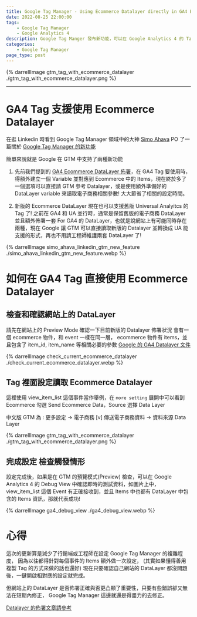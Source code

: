 ```yaml
---
title: Google Tag Manager - Using Ecommerce Datalayer directly in GA4 Event tag
date: 2022-08-25 22:00:00
tags: 
	- Google Tag Manager
	- Google Analytics 4
description: Google Tag Manger 發布新功能，可以在 Google Analytics 4 的 Tag 中直接使用 Ecommerce 的 DataLayer，再也不用重新設定一個額外的 DataLayer Variable For Items
categories: 
	- Google Tag Manager
page_type: post
---
```


{% darrellImage gtm_tag_with_ecommerce_datalayer ./gtm_tag_with_ecommerce_datalayer.png %}

---

# GA4 Tag 支援使用 Ecommerce Datalayer

在逛 Linkedin 時看到 Google Tag Manager 領域中的大神 [Simo Ahava](https://www.linkedin.com/in/simoahava/) PO 了一篇關於 [Google Tag Manager 的新功能](https://www.linkedin.com/posts/simoahava_two-potentially-very-very-helpful-additions-activity-6968136889128136704-Y13t)

簡單來說就是 Google 在 GTM 中支持了兩種新功能
1. 先前我們提到的 [GA4 Ecommerce DataLayer 佈署](https://darrelltw.com/ga4-ecommerce-recommend-events-datalayer/?from=gtm-ga4-new-feature-use-ecommerce-datalayer)，在 GA4 Tag 要使用時，得額外建立一個 Variable 並對應到 Ecommerce 中的 Items，現在終於多了一個選項可以直接請 GTM 參考 Datalayer，或是使用額外準備好的 DataLayer variable 來讀取電子商務相關參數! 大大節省了相關的設定時間。

2. 新版的 Ecommerce DataLayer 現在也可以支援舊版 Universal Analyitcs 的 Tag 了! 之前在 GA4 和 UA 並行時，通常是保留舊版的電子商務 DataLayer 並且額外佈署一套 For GA4 的 DataLayer，也就是說網站上有可能同時存在兩種，現在 Google 讓 GTM 可以直接讀取新版的 Datalayer 並轉換成 UA 能支援的形式，再也不用請工程師維護兩套 DataLayer 了!

{% darrellImage simo_ahava_linkedin_gtm_new_feature ./simo_ahava_linkedin_gtm_new_feature.webp %}

# 如何在 GA4 Tag 直接使用 Ecommerce Datalayer

## 檢查和確認網站上的 DataLayer
請先在網站上的 Preview Mode 確認一下目前新版的 Datalayer 佈署狀況
會有一個 ecommerce 物件，和 event 一樣在同一層，
ecommerce 物件有 items，並且包含了 item_id, item_name 等相關必要的參數
[Google 的 GA4 Datalayer 文件](https://developers.google.com/analytics/devguides/collection/ga4/ecommerce?client_type=gtm#view_item_details)

{% darrellImage check_current_ecommerce_datalayer ./check_current_ecommerce_datalayer.webp %}

## Tag 裡面設定讀取 Ecommerce Datalayer

這裡使用 view_item_list 這個事件當作舉例，在 ```more setting``` 展開中可以看到 Ecommerce
勾選 Send Ecommerce Data，Source 選擇 Data Layer

中文版 GTM 為 : 
更多設定 -> 電子商務 [v] 傳送電子商務資料
  -> 資料來源  Data Layer

{% darrellImage gtm_tag_with_ecommerce_datalayer ./gtm_tag_with_ecommerce_datalayer.png %}

 ## 完成設定 檢查觸發情形

設定完成後，如果是在 GTM 的預覽模式(Preview) 檢查，可以在 Google Analytics 4 的 Debug View 中確認即時的測試資料，如圖片上中，view_item_list 這個 Event 有正確接收到，並且 Items 中也都有 DataLayer 中包含的 Items 資訊，那就代表成功!

{% darrellImage ga4_debug_view ./ga4_debug_view.webp %}

# 心得

這次的更新算是減少了行銷端或工程師在設定 Google Tag Manager 的複雜程度，
因為以往都得針對每個事件的 Items 額外做一次設定，
(其實如果懂得善用複製 Tag 的方式來做的話也還好)
現在只要確認自己網站的 DataLayer 都沒問題後，一鍵開啟相對應的設定就完成。

但網站上的 DataLayer 是否佈署正確與否更凸顯了重要性，只要有些錯誤卻又無法在短期內修正，
Google Tag Manager 這邊就還是得盡力的去修正。

[Datalayer 的佈署文章請參考](https://darrelltw.com/ga4-ecommerce-recommend-events-datalayer/?from=gtm-ga4-new-feature-use-ecommerce-datalayer)


